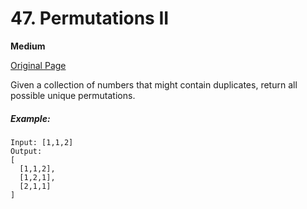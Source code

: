 # 47. Permutations II

**Medium**

[Original Page](https://leetcode.com/problems/permutations-ii/)

Given a collection of numbers that might contain duplicates, return all possible unique permutations.

##### Example:
```
Input: [1,1,2]
Output:
[
  [1,1,2],
  [1,2,1],
  [2,1,1]
]
```
